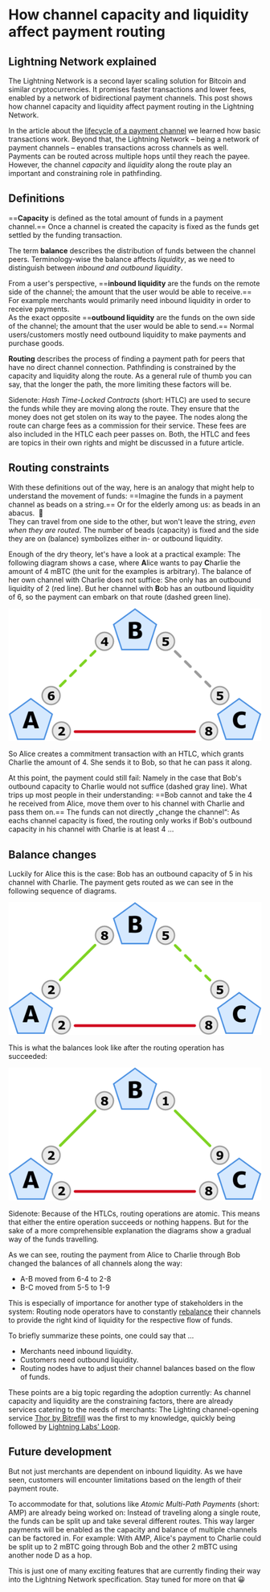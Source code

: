# How channel capacity and liquidity affect payment routing

## Lightning Network explained

The Lightning Network is a second layer scaling solution for Bitcoin and similar cryptocurrencies.
It promises faster transactions and lower fees, enabled by a network of bidirectional payment channels.
This post shows how channel capacity and liquidity affect payment routing in the Lightning Network.

In the article about the
[lifecycle of a payment channel](/lightning-network-payment-channel-lifecycle.html)
we learned how basic transactions work.
Beyond that, the Lightning Network – being a network of payment channels – enables transactions across channels as well.
Payments can be routed across multiple hops until they reach the payee.
However, the channel *capacity* and *liquidity* along the route play an important and constraining role in pathfinding.

## Definitions

==**Capacity** is defined as the total amount of funds in a payment channel.==
Once a channel is created the capacity is fixed as the funds get settled by the funding transaction.

The term **balance** describes the distribution of funds between the channel peers.
Terminology-wise the balance affects *liquidity*, as we need to distinguish between *inbound and outbound liquidity*.

From a user's perspective, ==**inbound liquidity** are the funds on the remote side of the channel; the amount that the user would be able to receive.==
For example merchants would primarily need inbound liquidity in order to receive payments.<br>
As the exact opposite ==**outbound liquidity** are the funds on the own side of the channel; the amount that the user would be able to send.==
Normal users/customers mostly need outbound liquidity to make payments and purchase goods.

**Routing** describes the process of finding a payment path for peers that have no direct channel connection.
Pathfinding is constrained by the capacity and liquidity along the route.
As a general rule of thumb you can say, that the longer the path, the more limiting these factors will be.

Sidenote: <em>Hash Time-Locked Contracts</em> (short: HTLC) are used to secure the funds while they are moving along the route.
They ensure that the money does not get stolen on its way to the payee.
The nodes along the route can charge fees as a commission for their service.
These fees are also included in the HTLC each peer passes on.
Both, the HTLC and fees are topics in their own rights and might be discussed in a future article.

## Routing constraints

With these definitions out of the way, here is an analogy that might help to understand the movement of funds:
==Imagine the funds in a payment channel as beads on a string.==
Or for the elderly among us: as beads in an abacus. &nbsp;🧮<br>
They can travel from one side to the other, but won't leave the string, *even when they are routed*.
The number of beads (capacity) is fixed and the side they are on (balance) symbolizes either in- or outbound liquidity.

Enough of the dry theory, let's have a look at a practical example:
The following diagram shows a case, where **A**lice wants to pay **C**harlie the amount of 4 mBTC (the unit for the examples is arbitrary).
The balance of her own channel with Charlie does not suffice:
She only has an outbound liquidity of 2 (red line).
But her channel with **B**ob has an outbound liquidity of 6, so the payment can embark on that route (dashed green line).

![Alice has to go through Bob to send 4 mBTC to Charlie.](/images/lightning-network/routing-A-B-C-1.png)

So Alice creates a commitment transaction with an HTLC, which grants Charlie the amount of 4.
She sends it to Bob, so that he can pass it along.

At this point, the payment could still fail:
Namely in the case that Bob's outbound capacity to Charlie would not suffice (dashed gray line).
What trips up most people in their understanding:
==Bob cannot and take the 4 he received from Alice, move them over to his channel with Charlie and pass them on.==
The funds can not directly „change the channel“:
As eachs channel capacity is fixed, the routing only works if Bob's outbound capacity in his channel with Charlie is at least 4 …

## Balance changes

Luckily for Alice this is the case:
Bob has an outbound capacity of 5 in his channel with Charlie.
The payment gets routed as we can see in the following sequence of diagrams.

![Alice payed Bob 4 mBTC (green line) and Bob pays Charlie 4 mBTC (dashed green line).](/images/lightning-network/routing-A-B-C-2.png)

This is what the balances look like after the routing operation has succeeded:

![A sending through B changed the balance between B and C.](/images/lightning-network/routing-A-B-C-3.png)

Sidenote: Because of the HTLCs, routing operations are atomic.
This means that either the entire operation succeeds or nothing happens.
But for the sake of a more comprehensible explanation the diagrams show a gradual way of the funds travelling.

As we can see, routing the payment from Alice to Charlie through Bob changed the balances of all channels along the way:

- A-B moved from 6-4 to 2-8
- B-C moved from 5-5 to 1-9

This is especially of importance for another type of stakeholders in the system:
Routing node operators have to constantly [rebalance](https://blog.muun.com/rebalancing-in-the-lightning-network/) their channels to provide the right kind of liquidity for the respective flow of funds.

To briefly summarize these points, one could say that …

- Merchants need inbound liquidity.
- Customers need outbound liquidity.
- Routing nodes have to adjust their channel balances based on the flow of funds.

These points are a big topic regarding the adoption currently:
As channel capacity and liquidity are the constraining factors, there are already services catering to the needs of merchants:
The Lighting channel-opening service [Thor by Bitrefill](https://www.bitrefill.com/thor-lightning-network-channels/) was the first to my knowledge, quickly being followed by [Lightning Labs' Loop](https://blog.lightning.engineering/posts/2019/03/20/loop.html).

## Future development

But not just merchants are dependent on inbound liquidity.
As we have seen, customers will encounter limitations based on the length of their payment route.

To accommodate for that, solutions like *Atomic Multi-Path Payments* (short: AMP) are already being worked on:
Instead of traveling along a single route, the funds can be split up and take several different routes.
This way larger payments will be enabled as the capacity and balance of multiple channels can be factored in.
For example: With AMP, Alice's payment to Charlie could be split up to 2 mBTC going through Bob and the other 2 mBTC using another node D as a hop.

This is just one of many exciting features that are currently finding their way into the Lightning Network specification.
Stay tuned for more on that 😀
